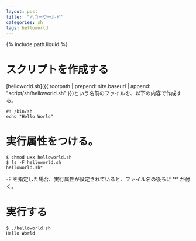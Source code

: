 ```yaml
---
layout: post
title:  "ハローワールド"
categories: sh
tags: helloworld
---
```

{% include path.liquid %}
# スクリプトを作成する

[helloworld.sh]({{ rootpath | prepend: site.baseurl | append: "script/sh/helloworld.sh" }})という名前のファイルを、以下の内容で作成する。

```shell
#! /bin/sh
echo "Hello World"
```

# 実行属性をつける。

```console
$ chmod u+x helloworld.sh
$ ls -F helloworld.sh
helloworld.sh*
```
-F を指定した場合、実行属性が設定されていると、ファイル名の後ろに '*' が付く。

# 実行する

```console
$ ./helloworld.sh
Hello World
```
